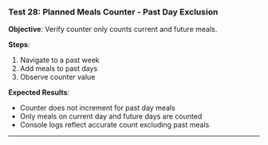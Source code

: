 ### Test 28: Planned Meals Counter - Past Day Exclusion
**Objective**: Verify counter only counts current and future meals.

**Steps**:
1. Navigate to a past week
2. Add meals to past days
3. Observe counter value

**Expected Results**:
- Counter does not increment for past day meals
- Only meals on current day and future days are counted
- Console logs reflect accurate count excluding past meals

---

